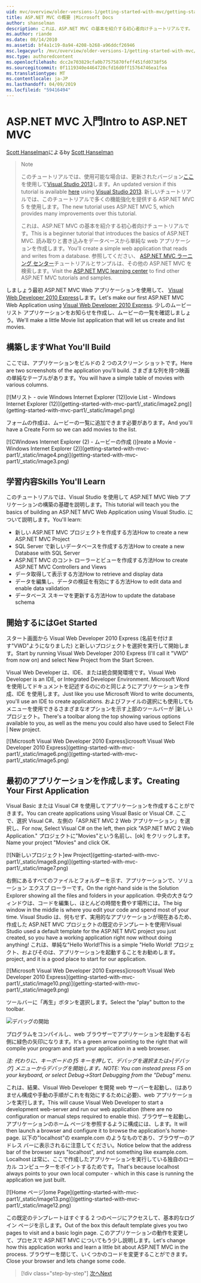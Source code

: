 ```yaml
---
uid: mvc/overview/older-versions-1/getting-started-with-mvc/getting-started-with-mvc-part1
title: ASP.NET MVC の概要 |Microsoft Docs
author: shanselman
description: これは、ASP.NET MVC の基本を紹介する初心者向けチュートリアルです。 読み取りと書き込みをデータベースから単純な web アプリケーションを作成します。
ms.author: riande
ms.date: 08/14/2010
ms.assetid: bf4a1c19-0a94-4208-b268-a96ddcf26946
msc.legacyurl: /mvc/overview/older-versions-1/getting-started-with-mvc/getting-started-with-mvc-part1
msc.type: authoredcontent
ms.openlocfilehash: dcc2e703829cfa0b77575870feff451fd0738f56
ms.sourcegitcommit: 0f1119340e4464720cfd16d0ff15764746ea1fea
ms.translationtype: MT
ms.contentlocale: ja-JP
ms.lasthandoff: 04/09/2019
ms.locfileid: "59416494"
---
```

# <a name="intro-to-aspnet-mvc"></a><span data-ttu-id="0ceea-104">ASP.NET MVC 入門</span><span class="sxs-lookup"><span data-stu-id="0ceea-104">Intro to ASP.NET MVC</span></span>

<span data-ttu-id="0ceea-105">[Scott Hanselman](https://github.com/shanselman)による</span><span class="sxs-lookup"><span data-stu-id="0ceea-105">by [Scott Hanselman](https://github.com/shanselman)</span></span>

> > [!NOTE]
> > <span data-ttu-id="0ceea-106">このチュートリアルでは、使用可能な場合は、更新されたバージョン[ここ](../../getting-started/introduction/getting-started.md)を使用して[Visual Studio 2013](https://my.visualstudio.com/Downloads?q=visual%20studio%202013)します。</span><span class="sxs-lookup"><span data-stu-id="0ceea-106">An updated version if this tutorial is available [here](../../getting-started/introduction/getting-started.md) using [Visual Studio 2013](https://my.visualstudio.com/Downloads?q=visual%20studio%202013).</span></span> <span data-ttu-id="0ceea-107">新しいチュートリアルでは、このチュートリアルで多くの機能強化を提供する ASP.NET MVC 5 を使用します。</span><span class="sxs-lookup"><span data-stu-id="0ceea-107">The new tutorial uses ASP.NET MVC 5, which provides many improvements over this tutorial.</span></span>
>
>
> <span data-ttu-id="0ceea-108">これは、ASP.NET MVC の基本を紹介する初心者向けチュートリアルです。</span><span class="sxs-lookup"><span data-stu-id="0ceea-108">This is a beginner tutorial that introduces the basics of ASP.NET MVC.</span></span> <span data-ttu-id="0ceea-109">読み取りと書き込みをデータベースから単純な web アプリケーションを作成します。</span><span class="sxs-lookup"><span data-stu-id="0ceea-109">You'll create a simple web application that reads and writes from a database.</span></span> <span data-ttu-id="0ceea-110">参照してください、 [ASP.NET MVC ラーニング センター](../../../index.md)チュートリアルとサンプルは、その他の ASP.NET MVC を検索します。</span><span class="sxs-lookup"><span data-stu-id="0ceea-110">Visit the [ASP.NET MVC learning center](../../../index.md) to find other ASP.NET MVC tutorials and samples.</span></span>


<span data-ttu-id="0ceea-111">しましょう最初 ASP.NET MVC Web アプリケーションを使用して、 [Visual Web Developer 2010 Express](https://www.microsoft.com/express/Web/)します。</span><span class="sxs-lookup"><span data-stu-id="0ceea-111">Let's make our first ASP.NET MVC Web Application using [Visual Web Developer 2010 Express](https://www.microsoft.com/express/Web/).</span></span> <span data-ttu-id="0ceea-112">少しのムービー リスト アプリケーションをお知らせを作成し、ムービーの一覧を確認しましょう。</span><span class="sxs-lookup"><span data-stu-id="0ceea-112">We'll make a little Movie list application that will let us create and list movies.</span></span>

## <a name="what-youll-build"></a><span data-ttu-id="0ceea-113">構築します</span><span class="sxs-lookup"><span data-stu-id="0ceea-113">What You'll Build</span></span>

<span data-ttu-id="0ceea-114">ここでは、アプリケーションをビルドの 2 つのスクリーン ショットです。</span><span class="sxs-lookup"><span data-stu-id="0ceea-114">Here are two screenshots of the application you'll build.</span></span> <span data-ttu-id="0ceea-115">さまざまな列を持つ映画の単純なテーブルがあります。</span><span class="sxs-lookup"><span data-stu-id="0ceea-115">You will have a simple table of movies with various columns.</span></span>

[![M<span data-ttu-id="0ceea-116">リスト - ovie Windows Internet Explorer (12)]</span><span class="sxs-lookup"><span data-stu-id="0ceea-116">ovie List - Windows Internet Explorer (12)]</span></span>(getting-started-with-mvc-part1/_static/image2.png)](getting-started-with-mvc-part1/_static/image1.png)

<span data-ttu-id="0ceea-117">フォームの作成は、ムービーの一覧に追加できます必要があります。</span><span class="sxs-lookup"><span data-stu-id="0ceea-117">And you'll have a Create Form so we can add movies to the list.</span></span>

[![C<span data-ttu-id="0ceea-118">Windows Internet Explorer (2) - ムービーの作成 ()]</span><span class="sxs-lookup"><span data-stu-id="0ceea-118">reate a Movie - Windows Internet Explorer (2)]</span></span>(getting-started-with-mvc-part1/_static/image4.png)](getting-started-with-mvc-part1/_static/image3.png)

## <a name="skills-youll-learn"></a><span data-ttu-id="0ceea-119">学習内容</span><span class="sxs-lookup"><span data-stu-id="0ceea-119">Skills You'll Learn</span></span>

<span data-ttu-id="0ceea-120">このチュートリアルでは、Visual Studio を使用して ASP.NET MVC Web アプリケーションの構築の基礎を説明します。</span><span class="sxs-lookup"><span data-stu-id="0ceea-120">This tutorial will teach you the basics of building an ASP.NET MVC Web Application using Visual Studio.</span></span> <span data-ttu-id="0ceea-121">について説明します。</span><span class="sxs-lookup"><span data-stu-id="0ceea-121">You'll learn:</span></span>

- <span data-ttu-id="0ceea-122">新しい ASP.NET MVC プロジェクトを作成する方法</span><span class="sxs-lookup"><span data-stu-id="0ceea-122">How to create a new ASP.NET MVC Project</span></span>
- <span data-ttu-id="0ceea-123">SQL Server で新しいデータベースを作成する方法</span><span class="sxs-lookup"><span data-stu-id="0ceea-123">How to create a new Database with SQL Server</span></span>
- <span data-ttu-id="0ceea-124">ASP.NET MVC のコント ローラーとビューを作成する方法</span><span class="sxs-lookup"><span data-stu-id="0ceea-124">How to create ASP.NET MVC Controllers and Views</span></span>
- <span data-ttu-id="0ceea-125">データ取得して表示する方法</span><span class="sxs-lookup"><span data-stu-id="0ceea-125">How to retrieve and display data</span></span>
- <span data-ttu-id="0ceea-126">データを編集し、データの検証を有効にする方法</span><span class="sxs-lookup"><span data-stu-id="0ceea-126">How to edit data and enable data validation</span></span>
- <span data-ttu-id="0ceea-127">データベース スキーマを更新する方法</span><span class="sxs-lookup"><span data-stu-id="0ceea-127">How to update the database schema</span></span>

## <a name="get-started"></a><span data-ttu-id="0ceea-128">開始するには</span><span class="sxs-lookup"><span data-stu-id="0ceea-128">Get Started</span></span>

<span data-ttu-id="0ceea-129">スタート画面から Visual Web Developer 2010 Express (名前を付けます"VWD"ようになりました) と新しいプロジェクトを選択を実行して開始します。</span><span class="sxs-lookup"><span data-stu-id="0ceea-129">Start by running Visual Web Developer 2010 Express (I'll call it "VWD" from now on) and select New Project from the Start Screen.</span></span>

<span data-ttu-id="0ceea-130">Visual Web Developer は、IDE、または統合開発環境です。</span><span class="sxs-lookup"><span data-stu-id="0ceea-130">Visual Web Developer is an IDE, or Integrated Developer Environment.</span></span> <span data-ttu-id="0ceea-131">Microsoft Word を使用してドキュメントを記述するのにのと同じようにアプリケーションを作成、IDE を使用します。</span><span class="sxs-lookup"><span data-stu-id="0ceea-131">Just like you use Microsoft Word to write documents, you'll use an IDE to create applications.</span></span> <span data-ttu-id="0ceea-132">およびファイルの選択にも使用してもメニューを使用できるさまざまなオプションを示す上部のツールバーが |新しいプロジェクト。</span><span class="sxs-lookup"><span data-stu-id="0ceea-132">There's a toolbar along the top showing various options available to you, as well as the menu you could also have used to Select File | New project.</span></span>

[![M<span data-ttu-id="0ceea-133">icrosoft Visual Web Developer 2010 Express]</span><span class="sxs-lookup"><span data-stu-id="0ceea-133">icrosoft Visual Web Developer 2010 Express]</span></span>(getting-started-with-mvc-part1/_static/image6.png)](getting-started-with-mvc-part1/_static/image5.png)

## <a name="creating-your-first-application"></a><span data-ttu-id="0ceea-134">最初のアプリケーションを作成します。</span><span class="sxs-lookup"><span data-stu-id="0ceea-134">Creating Your First Application</span></span>

<span data-ttu-id="0ceea-135">Visual Basic または Visual C# を使用してアプリケーションを作成することができます。</span><span class="sxs-lookup"><span data-stu-id="0ceea-135">You can create applications using Visual Basic or Visual C#.</span></span> <span data-ttu-id="0ceea-136">ここで、選択 Visual C#、左側の「ASP.NET MVC 2 Web アプリケーション」を選択し、</span><span class="sxs-lookup"><span data-stu-id="0ceea-136">For now, Select Visual C# on the left, then pick "ASP.NET MVC 2 Web Application."</span></span> <span data-ttu-id="0ceea-137">プロジェクトに"Movies"という名前し、[ok] をクリックします。</span><span class="sxs-lookup"><span data-stu-id="0ceea-137">Name your project "Movies" and click OK.</span></span>

[![N<span data-ttu-id="0ceea-138">新しいプロジェクト]</span><span class="sxs-lookup"><span data-stu-id="0ceea-138">ew Project]</span></span>(getting-started-with-mvc-part1/_static/image8.png)](getting-started-with-mvc-part1/_static/image7.png)

<span data-ttu-id="0ceea-139">右側にあるすべてのファイルとフォルダーを示す、アプリケーションで、ソリューション エクスプ ローラーです。</span><span class="sxs-lookup"><span data-stu-id="0ceea-139">On the right-hand side is the Solution Explorer showing all the files and folders in your application.</span></span> <span data-ttu-id="0ceea-140">中央の大きなウィンドウは、コードを編集し、ほとんどの時間を費やす場所には。</span><span class="sxs-lookup"><span data-stu-id="0ceea-140">The big window in the middle is where you edit your code and spend most of your time.</span></span> <span data-ttu-id="0ceea-141">Visual Studio は、何もせず、実用的なアプリケーションが現在あるため、作成した ASP.NET MVC プロジェクトの既定のテンプレートを使用!</span><span class="sxs-lookup"><span data-stu-id="0ceea-141">Visual Studio used a default template for the ASP.NET MVC project you just created, so you have a working application right now without doing anything!</span></span> <span data-ttu-id="0ceea-142">これは、単純な"Hello World!</span><span class="sxs-lookup"><span data-stu-id="0ceea-142">This is a simple "Hello World!</span></span> <span data-ttu-id="0ceea-143">プロジェクト、およびそのは、アプリケーションを起動することをお勧めします。</span><span class="sxs-lookup"><span data-stu-id="0ceea-143">project, and it is a good place to start for our application.</span></span>

[![M<span data-ttu-id="0ceea-144">icrosoft Visual Web Developer 2010 Express]</span><span class="sxs-lookup"><span data-stu-id="0ceea-144">icrosoft Visual Web Developer 2010 Express]</span></span>(getting-started-with-mvc-part1/_static/image10.png)](getting-started-with-mvc-part1/_static/image9.png)

<span data-ttu-id="0ceea-145">ツールバーに「再生」ボタンを選択します。</span><span class="sxs-lookup"><span data-stu-id="0ceea-145">Select the "play" button to the toolbar.</span></span>

![デバッグの開始](getting-started-with-mvc-part1/_static/image11.png)

<span data-ttu-id="0ceea-147">プログラムをコンパイルし、web ブラウザーでアプリケーションを起動する右側に緑色の矢印になります。</span><span class="sxs-lookup"><span data-stu-id="0ceea-147">It's a green arrow pointing to the right that will compile your program and start your application in a web browser.</span></span>

*<span data-ttu-id="0ceea-148">注: 代わりに、キーボードの f5 キーを押して、デバッグを選択または&gt;[デバッグ] メニューからデバッグを開始します。</span><span class="sxs-lookup"><span data-stu-id="0ceea-148">NOTE: You can instead press F5 on your keyboard, or select Debug-&gt;Start Debugging from the "Debug" menu.</span></span>*

<span data-ttu-id="0ceea-149">これは、結果、Visual Web Developer を開発 web サーバーを起動し、(はありません構成や手動の手順がこれを有効にするために必要)、web アプリケーションを実行します。</span><span class="sxs-lookup"><span data-stu-id="0ceea-149">This will cause Visual Web Developer to start a development web-server and run our web application (there are no configuration or manual steps required to enable this).</span></span> <span data-ttu-id="0ceea-150">ブラウザーを起動し、アプリケーションのホーム ページを参照するように構成には、します。</span><span class="sxs-lookup"><span data-stu-id="0ceea-150">It will then launch a browser and configure it to browse the application's home-page.</span></span> <span data-ttu-id="0ceea-151">以下の"localhost"の example.com のようなものであり、ブラウザーのアドレス バーに表示されるに注意してください。</span><span class="sxs-lookup"><span data-stu-id="0ceea-151">Notice below that the address bar of the browser says "localhost", and not something like example.com.</span></span> <span data-ttu-id="0ceea-152">Localhost は常に、ここで作成したアプリケーションを実行している独自のローカル コンピューターをポイントするためです。</span><span class="sxs-lookup"><span data-stu-id="0ceea-152">That's because localhost always points to your own local computer - which in this case is running the application we just built.</span></span>

[![H<span data-ttu-id="0ceea-153">ome ページ]</span><span class="sxs-lookup"><span data-stu-id="0ceea-153">ome Page]</span></span>(getting-started-with-mvc-part1/_static/image13.png)](getting-started-with-mvc-part1/_static/image12.png)

<span data-ttu-id="0ceea-154">この既定のテンプレートはすぐする 2 つのページにアクセスして、基本的なログイン ページを示します。</span><span class="sxs-lookup"><span data-stu-id="0ceea-154">Out of the box this default template gives you two pages to visit and a basic login page.</span></span> <span data-ttu-id="0ceea-155">このアプリケーションの動作を変更して、プロセスで ASP.NET MVC についてもう少し説明します。</span><span class="sxs-lookup"><span data-stu-id="0ceea-155">Let's change how this application works and learn a little bit about ASP.NET MVC in the process.</span></span> <span data-ttu-id="0ceea-156">ブラウザーを閉じて、いくつかのコードを変更することができます。</span><span class="sxs-lookup"><span data-stu-id="0ceea-156">Close your browser and lets change some code.</span></span>

> [!div class="step-by-step"]
> [<span data-ttu-id="0ceea-157">次へ</span><span class="sxs-lookup"><span data-stu-id="0ceea-157">Next</span></span>](getting-started-with-mvc-part2.md)

